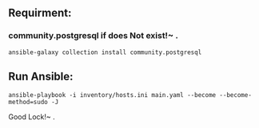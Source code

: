 ## Requirment:
### community.postgresql if does Not exist!~ .
```
ansible-galaxy collection install community.postgresql
``` 

## Run Ansible:
```
ansible-playbook -i inventory/hosts.ini main.yaml --become --become-method=sudo -J
```

Good Lock!~ .